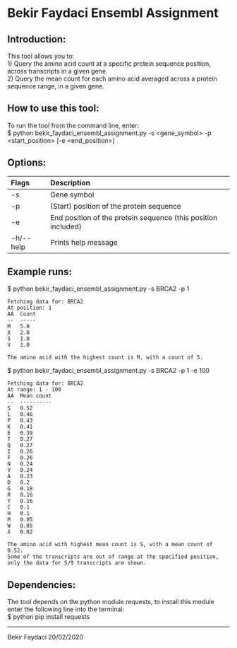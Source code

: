 # Bekir Faydaci Ensembl Assignment

## Introduction:
This tool allows you to: <br>
    1) Query the amino acid count at a specific protein sequence position, across transcripts in a given gene. <br>
    2) Query the mean count for each amino acid averaged across a protein sequence range, in a given gene.

## How to use this tool:
To run the tool from the command line, enter: <br>
$ python bekir_faydaci_ensembl_assignment.py -s &lt;gene_symbol&gt; -p &lt;start_position&gt; [-e &lt;end_position&gt;]

## Options:
|Flags |Description|
|:----------|:--------------------------------------------------------------|
| -s | Gene symbol |
| -p | (Start) position of the protein sequence |
| -e | End position of the protein sequence (this position included) |
| -h/--help | Prints help message |

## Example runs:
$ python bekir_faydaci_ensembl_assignment.py -s BRCA2 -p 1

	Fetching data for: BRCA2
    At position: 1
    AA 	Count
    -- 	-----
    M	5.0
    X	2.0
    S	1.0
    V	1.0

    The amino acid with the highest count is M, with a count of 5.

$ python bekir_faydaci_ensembl_assignment.py -s BRCA2 -p 1 -e 100

    Fetching data for: BRCA2
    At range: 1 - 100
    AA 	Mean count
    -- 	----------
    S	0.52
    L	0.46
    P	0.43
    K	0.41
    E	0.39
    T	0.27
    Q	0.27
    I	0.26
    F	0.26
    N	0.24
    V	0.24
    A	0.23
    D	0.2
    G	0.18
    R	0.16
    Y	0.16
    C	0.1
    H	0.1
    M	0.05
    W	0.05
    X	0.02

    The amino acid with highest mean count is S, with a mean count of 0.52.
    Some of the transcripts are out of range at the specified position,
	only the data for 5/9 transcripts are shown.


## Dependencies:
The tool depends on the python module requests, to install this module enter the following line into the terminal: <br>
$ python pip install requests <br><hr> Bekir Faydaci 20/02/2020
